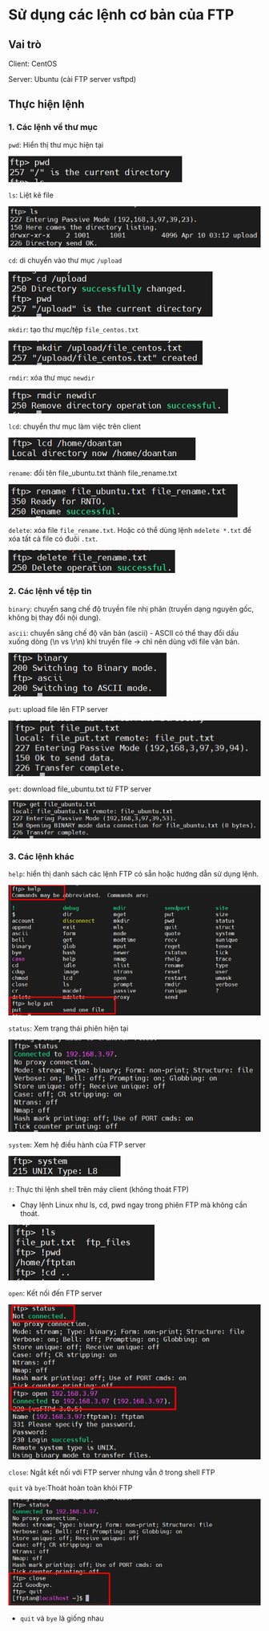# Sử dụng các lệnh cơ bản của FTP

## Vai trò

Client: CentOS

Server: Ubuntu (cài FTP server vsftpd)

## Thực hiện lệnh

### 1. Các lệnh về thư mục

`pwd`: Hiển thị thư mục hiện tại

![pwd](./images/pwd.png)

`ls`: Liệt kê file

![ls](./images/ls.png)

`cd`: di chuyển vào thư mục `/upload`

![cd](./images/cd.png)

`mkdir`: tạo thư mục/tệp `file_centos.txt`

![mkdir](./images/mkdir.png)

`rmdir`: xóa thư mục `newdir`

![rmdir](./images/rmdir.png)

`lcd`: chuyển thư mục làm việc trên client

![lcd](./images/lcd.png)

`rename`: đổi tên file_ubuntu.txt thành file_rename.txt

![rename](./images/rename.png)

`delete`: xóa file `file_rename.txt`. Hoặc có thể dùng lệnh `mdelete *.txt` để xóa tất cả file có đuôi `.txt`.

![delete](./images/delete.png)

### 2. Các lệnh về tệp tin

`binary`: chuyển sang chế độ truyền file nhị phân (truyền dạng nguyên gốc, không bị thay đổi nội dung).

`ascii`: chuyển sâng chế độ văn bản (ascii) - ASCII có thể thay đổi dấu xuống dòng (\n vs \r\n) khi truyền file → chỉ nên dùng với file văn bản.

![binary_ascii](./images/binary_ascii.png)

`put`: upload file lên FTP server

![put](./images/put.png)

`get`: download file_ubuntu.txt từ FTP server

![get](./images/get.png)

### 3. Các lệnh khác

`help`: hiển thị danh sách các lệnh FTP có sẵn hoặc hướng dẫn sử dụng lệnh.

![help](./images/help.png)

`status`: Xem trạng thái phiên hiện tại

![status](./images/status.png)

`system`: Xem hệ điều hành của FTP server

![system](./images/system.png)

`!`: Thực thi lệnh shell trên máy client (không thoát FTP)

- Chạy lệnh Linux như ls, cd, pwd ngay trong phiên FTP mà không cần thoát.

![ls_pwd_cd](./images/ls_pwd_cd.png)

`open`: Kết nối đến FTP server

![open](./images/open.png)

`close`: Ngắt kết nối với FTP server nhưng vẫn ở trong shell FTP

`quit` và `bye`:Thoát hoàn toàn khỏi FTP

![close_quit_bye](./images/close_quit_bye.png)

- `quit` và `bye` là giống nhau
